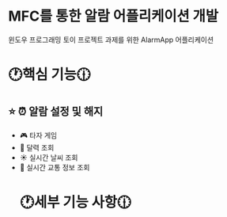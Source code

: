 # **MFC를 통한 알람 어플리케이션 개발**
  
윈도우 프로그래밍 토이 프로젝트 과제를  위한 AlarmApp 어플리케이션
</hr> </hr>

# 🕐핵심 기능🕧
## :star: :alarm_clock: 알람 설정 및 해지
* :video_game: 타자 게임
* :calendar: 달력 조회
* :sunny: 실시간 날씨 조회
* :bus: 실시간 교통 정보 조회
  # 🕐세부 기능 사항🕧
